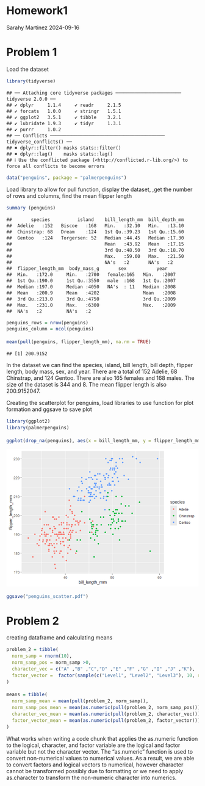 Homework1
================
Sarahy Martinez
2024-09-16

# Problem 1

Load the dataset

``` r
library(tidyverse)
```

    ## ── Attaching core tidyverse packages ──────────────────────── tidyverse 2.0.0 ──
    ## ✔ dplyr     1.1.4     ✔ readr     2.1.5
    ## ✔ forcats   1.0.0     ✔ stringr   1.5.1
    ## ✔ ggplot2   3.5.1     ✔ tibble    3.2.1
    ## ✔ lubridate 1.9.3     ✔ tidyr     1.3.1
    ## ✔ purrr     1.0.2     
    ## ── Conflicts ────────────────────────────────────────── tidyverse_conflicts() ──
    ## ✖ dplyr::filter() masks stats::filter()
    ## ✖ dplyr::lag()    masks stats::lag()
    ## ℹ Use the conflicted package (<http://conflicted.r-lib.org/>) to force all conflicts to become errors

``` r
data("penguins", package = "palmerpenguins")
```

Load library to allow for pull function, display the dataset, ,get the
number of rows and columns, find the mean flipper length

``` r
summary (penguins)
```

    ##       species          island    bill_length_mm  bill_depth_mm  
    ##  Adelie   :152   Biscoe   :168   Min.   :32.10   Min.   :13.10  
    ##  Chinstrap: 68   Dream    :124   1st Qu.:39.23   1st Qu.:15.60  
    ##  Gentoo   :124   Torgersen: 52   Median :44.45   Median :17.30  
    ##                                  Mean   :43.92   Mean   :17.15  
    ##                                  3rd Qu.:48.50   3rd Qu.:18.70  
    ##                                  Max.   :59.60   Max.   :21.50  
    ##                                  NA's   :2       NA's   :2      
    ##  flipper_length_mm  body_mass_g       sex           year     
    ##  Min.   :172.0     Min.   :2700   female:165   Min.   :2007  
    ##  1st Qu.:190.0     1st Qu.:3550   male  :168   1st Qu.:2007  
    ##  Median :197.0     Median :4050   NA's  : 11   Median :2008  
    ##  Mean   :200.9     Mean   :4202                Mean   :2008  
    ##  3rd Qu.:213.0     3rd Qu.:4750                3rd Qu.:2009  
    ##  Max.   :231.0     Max.   :6300                Max.   :2009  
    ##  NA's   :2         NA's   :2

``` r
penguins_rows = nrow(penguins)
penguins_column = ncol(penguins)
 
mean(pull(penguins, flipper_length_mm), na.rm = TRUE)
```

    ## [1] 200.9152

In the dataset we can find the species, island, bill length, bill depth,
flipper length, body mass, sex, and year. There are a total of 152
Adelie, 68 Chinstrap, and 124 Gentoo. There are also 165 females and 168
males. The size of the dataset is 344 and 8. The mean flipper length is
also 200.9152047.

Creating the scatterplot for penguins, load libraries to use function
for plot formation and ggsave to save plot

``` r
library(ggplot2)
library(palmerpenguins)

ggplot(drop_na(penguins), aes(x = bill_length_mm, y = flipper_length_mm, color = species)) + geom_point()
```

![](p8105_hw1_sjm2284_files/figure-gfm/penguin_scatter-1.png)<!-- -->

``` r
ggsave("penguins_scatter.pdf")
```

# Problem 2

creating dataframe and calculating means

``` r
problem_2 = tibble(
  norm_samp = rnorm(10),
  norm_samp_pos = norm_samp >0,
  character_vec = c("A" ,"B" ,"C","D" ,"E" ,"F" ,"G" ,"I" ,"J" ,"K"),
  factor_vector =  factor(sample(c("Level1", "Level2", "Level3"), 10, replace = TRUE))
)

means = tibble(
  norm_samp_mean = mean(pull(problem_2, norm_samp)),
  norm_samp_pos_mean = mean(as.numeric(pull(problem_2, norm_samp_pos))),
  character_vec_mean = mean(as.numeric(pull(problem_2, character_vec))),
  factor_vector_mean = mean(as.numeric(pull(problem_2, factor_vector))),
)
```

What works when writing a code chunk that applies the as.numeric
function to the logical, character, and factor variable are the logical
and factor variable but not the character vector. The “as.numeric”
function is used to convert non-numerical values to numerical values. As
a result, we are able to convert factors and logical vectors to
numerical, however character cannot be transformed possibly due to
formatting or we need to apply as.character to transform the non-numeric
character into numerics.
